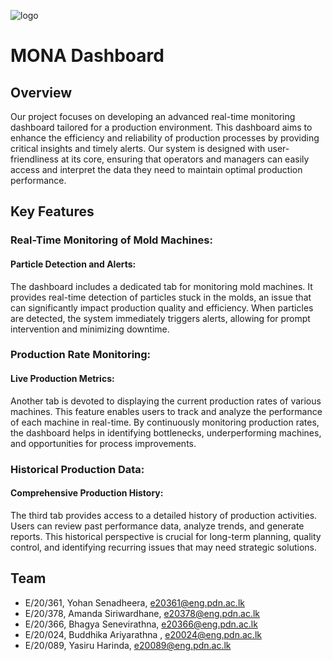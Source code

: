 ![logo](https://github.com/cepdnaclk/e20-co225-MONA-Dashboard/assets/150885280/4943a89d-ab26-4886-aab4-f869547b8883)

# MONA Dashboard

## Overview 

Our project focuses on developing an advanced real-time monitoring dashboard tailored for a production environment. This dashboard aims to enhance the efficiency and reliability of production processes by providing critical insights and timely alerts. Our system is designed with user-friendliness at its core, ensuring that operators and managers can easily access and interpret the data they need to maintain optimal production performance.

## Key Features

### Real-Time Monitoring of Mold Machines:
#### Particle Detection and Alerts:
The dashboard includes a dedicated tab for monitoring mold machines. It provides real-time detection of particles stuck in the molds, an issue that can significantly impact production quality and efficiency. When particles are detected, the system immediately triggers alerts, allowing for prompt intervention and minimizing downtime.

### Production Rate Monitoring:
#### Live Production Metrics:
Another tab is devoted to displaying the current production rates of various machines. This feature enables users to track and analyze the performance of each machine in real-time. By continuously monitoring production rates, the dashboard helps in identifying bottlenecks, underperforming machines, and opportunities for process improvements.

### Historical Production Data:
#### Comprehensive Production History:
The third tab provides access to a detailed history of production activities. Users can review past performance data, analyze trends, and generate reports. This historical perspective is crucial for long-term planning, quality control, and identifying recurring issues that may need strategic solutions.



## Team

- E/20/361, Yohan Senadheera, [e20361@eng.pdn.ac.lk](mailto:e20361@eng.pdn.ac.lk)
- E/20/378, Amanda Siriwardhane, [e20378@eng.pdn.ac.lk](mailto:e20378@eng.pdn.ac.lk)
- E/20/366, Bhagya Senevirathna, [e20366@eng.pdn.ac.lk](mailto:e20366@eng.pdn.ac.lk)
- E/20/024, Buddhika Ariyarathna , [e20024@eng.pdn.ac.lk](mailto:e20024@eng.pdn.ac.lk)
- E/20/089, Yasiru Harinda, [e20089@eng.pdn.ac.lk](mailto:e20089@eng.pdn.ac.lk)

